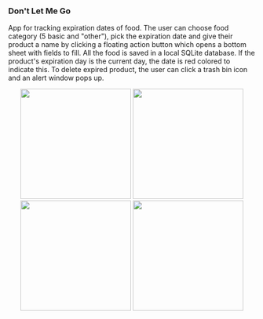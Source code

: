 ###  Don't Let Me Go
App for tracking expiration dates of food. The user can choose food category (5 basic and "other"), pick the expiration date and give their product a name by clicking a floating action button which opens a bottom sheet with fields to fill. All the food is saved in a local SQLite database. If the product's expiration day is the current day, the date is red colored to indicate this. To delete expired product, the user can click a trash bin icon and an alert window pops up.

<p align = "middle">
  <img src = "https://user-images.githubusercontent.com/83274413/126559645-805dc8c0-7ce9-40a6-9bc3-eb30fa2981bf.jpg" width="225"/>
  <img src = "https://user-images.githubusercontent.com/83274413/126559663-34acf033-9dd6-451e-94d7-19de02f2672a.jpg" width="225"/>
  <img src = "https://user-images.githubusercontent.com/83274413/126559678-97c699d9-1d5c-4261-a19c-fe423c923898.jpg" width="225"/>
  <img src = "https://user-images.githubusercontent.com/83274413/126559688-9734c1be-cb7f-40a7-8f13-62d8c55f93a0.jpg" width="225"/>
</p>
